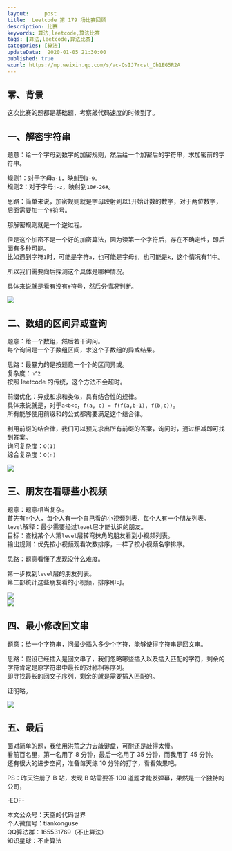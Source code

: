 ```yaml
---   
layout:     post  
title:  Leetcode 第 179 场比赛回顾 
description: 比赛  
keywords: 算法,leetcode,算法比赛  
tags: [算法,leetcode,算法比赛]    
categories: [算法]  
updateData:  2020-01-05 21:30:00  
published: true  
wxurl: https://mp.weixin.qq.com/s/vc-QsIJ7rcst_Ch1EG5R2A  
---  
```



## 零、背景  


这次比赛的题都是基础题，考察敲代码速度的时候到了。  


## 一、解密字符串  


题意：给一个字母到数字的加密规则，然后给一个加密后的字符串，求加密前的字符串。  


规则1：对于字母`a-i`，映射到`1-9`。  
规则2：对于字母`j-z`，映射到`10#-26#`。  


思路：简单来说，加密规则就是字母映射到以`1`开始计数的数字，对于两位数字，后面需要加一个`#`符号。  


那解密规则就是一个逆过程。  


但是这个加密不是一个好的加密算法，因为读第一个字符后，存在不确定性，即后面有多种可能。  
比如遇到字符`1`时，可能是字符`a`，也可能是字母`j`，也可能是`k`，这个情况有11中。  


所以我们需要向后探测这个具体是哪种情况。  


具体来说就是看有没有`#`符号，然后分情况判断。  



![](http://res2020.tiankonguse.com/images/2020/01/05/001.png)  


## 二、数组的区间异或查询  


题意：给一个数组，然后若干询问。  
每个询问是一个子数组区间，求这个子数组的异或结果。  


思路：最暴力的是按题意一个个的区间异或。  
复杂度：`n^2`  
按照 leetcode 的传统，这个方法不会超时。  


前缀优化：异或和求和类似，具有结合性的规律。  
具体来说就是，对于`a<b<c`，`f(a, c) = f(f(a,b-1), f(b,c))`。  
所有能够使用前缀和的公式都需要满足这个结合律。  



利用前缀的结合律，我们可以预先求出所有前缀的答案，询问时，通过相减即可找到答案。  
询问复杂度：`O(1)`  
综合复杂度：`O(n)`  



![](http://res2020.tiankonguse.com/images/2020/01/05/002.png)  


## 三、朋友在看哪些小视频  


题意：题意相当复杂。  
首先有`n`个人，每个人有一个自己看的小视频列表，每个人有一个朋友列表。  
`level`解释：最少需要经过`level`层才能认识的朋友。  
目标：查找某个人第`level`层转弯抹角的朋友看到小视频列表。  
输出规则：优先按小视频观看次数排序，一样了按小视频名字排序。  


思路：题意看懂了发现没什么难度。  

第一步找到`level`层的朋友列表。  
第二部统计这些朋友看的小视频，排序即可。  



![](http://res2020.tiankonguse.com/images/2020/01/05/003.png)  
![](http://res2020.tiankonguse.com/images/2020/01/05/004.png)  



## 四、最小修改回文串  


题意：给一个字符串，问最少插入多少个字符，能够使得字符串是回文串。  


思路：假设已经插入是回文串了，我们忽略哪些插入以及插入匹配的字符，剩余的字符肯定是原字符串中最长的对称相等序列。  
即寻找最长的回文子序列，剩余的就是需要插入匹配的。  


证明略。  


![](http://res2020.tiankonguse.com/images/2020/01/05/005.png)  



## 五、最后  


面对简单的题，我使用洪荒之力去敲键盘，可耐还是敲得太慢。  
看前百名里，第一名用了 8 分钟，最后一名用了 35 分钟，而我用了 45 分钟。  
还有很大的进步空间，准备每天练 10 分钟的打字，看看效果吧。  


PS：昨天注册了 B 站，发现 B 站需要答 100 道题才能发弹幕，果然是一个独特的公司，  


-EOF-  


本文公众号：天空的代码世界  
个人微信号：tiankonguse  
QQ算法群：165531769（不止算法）  
知识星球：不止算法  

